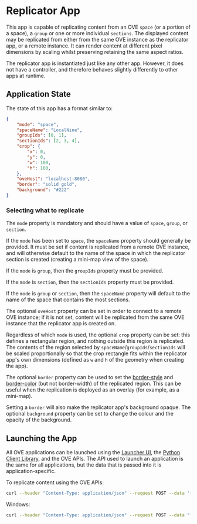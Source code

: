 # Replicator App

This app is capable of replicating content from an OVE `space` (or a portion of a space), a `group` or one or more individual `sections`. The displayed content may be replicated from either from the same OVE instance as the replicator app, or a remote instance. It can render content at different pixel dimensions by scaling whilst preserving retaining the same aspect ratios.

The replicator app is instantiated just like any other app. However, it does not have a controller, and therefore behaves slightly differently to other apps at runtime.

## Application State

The state of this app has a format similar to:

```json
{
    "mode": "space",
    "spaceName": "LocalNine",
    "groupIds": [0, 1],
    "sectionIds": [2, 3, 4],
    "crop": {
        "x": 0,
        "y": 0,
        "w": 100,
        "h": 100,
    },
    "oveHost": "localhost:8080",
    "border": "solid gold",
    "background": "#222"
}
```

### Selecting what to replicate

The `mode` property is mandatory and should have a value of `space`, `group`, or `section`.

If the `mode` has been set to `space`, the `spaceName` property should generally be provided. It must be set if content is replicated from a remote OVE instance, and will otherwise default to the name of the space in which the replicator section is created (creating a mini-map view of the space).

If the `mode` is `group`, then the `groupIds` property must be provided.

If the `mode` is `section`, then the `sectionIds` property must be provided.

If the `mode` is `group` or `section`, then the `spaceName` property will default to the name of the space that contains the most sections.

The optional `oveHost` property can be set in order to connect to a remote OVE instance; if it is not set, content will be replicated from the same OVE instance that the replicator app is created on.

Regardless of which `mode` is used, the optional `crop` property can be set: this defines a rectangular region, and nothing outside this region is replicated. The contents of the region selected by `spaceName`/`groupIds`/`sectionIds` will be scaled proportionally so that the crop rectangle fits within the replicator app's own dimensions (defined as `w` and `h` of the geometry when creating the app).

The optional `border` property can be used to set the [border-style](https://developer.mozilla.org/en-US/docs/Web/CSS/border-style) and [border-color](https://developer.mozilla.org/en-US/docs/Web/CSS/border-color) (but not border-width) of the replicated region. This can be useful when the replication is deployed as an overlay (for example, as a mini-map).

Setting a `border` will also make the replicator app's background opaque. The optional `background` property can be set to change the colour and the opacity of the background.

## Launching the App

All OVE applications can be launched using the [Launcher UI](https://ove.readthedocs.io/en/stable/ove-ui/packages/ove-ui-launcher/README.html), the [Python Client Library](https://github.com/ove/ove-sdks/tree/master/python), and the OVE APIs. The API used to launch an application is the same for all applications, but the data that is passed into it is application-specific.

To replicate content using the OVE APIs:

```sh
curl --header "Content-Type: application/json" --request POST --data '{"app": {"url": "http://OVE_CORE_HOST:PORT/app/replicator","states": {"load": {"mode": "space", "spaceName": "LocalNine"}}}, "space": "OVE_SPACE", "h": 500, "w": 500, "y": 0, "x": 0}' http://OVE_CORE_HOST:PORT/section
```

Windows:

```sh
curl --header "Content-Type: application/json" --request POST --data "{\"app\": {\"url\": \"http://OVE_CORE_HOST:PORT/app/replicator\", \"states\": {\"load\": {\"mode\": \"space\", \"spaceName\": \"LocalNine\"}}}, \"space\": \"OVE_SPACE\", \"h\": 500, \"w\": 500, \"y\": 0, \"x\": 0}" http://OVE_CORE_HOST:PORT/section
```
